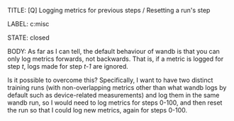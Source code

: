 TITLE:
[Q] Logging metrics for previous steps / Resetting a run's step

LABEL:
c:misc

STATE:
closed

BODY:
As far as I can tell, the default behaviour of wandb is that you can only log metrics forwards, not backwards. That is, if a metric is logged for step _t_, logs made for step _t-1_ are ignored.

Is it possible to overcome this? Specifically, I want to have two distinct training runs (with non-overlapping metrics other than what wandb logs by default such as device-related measurements) and log them in the same wandb run, so I would need to log metrics for steps 0-100, and then reset the run so that I could log new metrics, again for steps 0-100.

